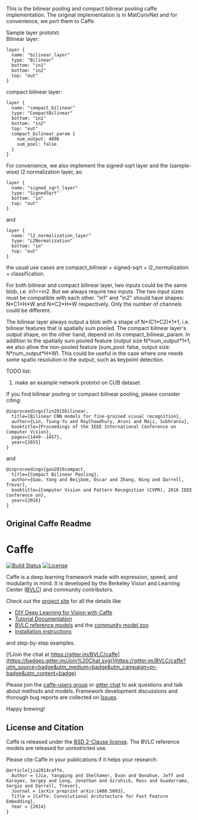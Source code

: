 This is the bilinear pooling and compact bilinear pooling caffe implementation.
The original implementation is in MatConvNet and for convenience, we port them to Caffe. 

Sample layer prototxt: \
Bilinear layer:

    layer {
      name: "bilinear_layer"
      type: "Bilinear"
      bottom: "in1"
      bottom: "in2"
      top: "out"
    }

compact bilinear layer:

    layer {
      name: "compact_bilinear"
      type: "CompactBilinear"
      bottom: "in1"
      bottom: "in2"
      top: "out"
      compact_bilinear_param {
        num_output: 4096
        sum_pool: false
      }
    }
For convenience, we also implement the signed-sqrt layer and the (sample-wise) l2 normalization layer, as:
    
    layer {
      name: "signed_sqrt_layer"
      type: "SignedSqrt"
      bottom: "in"
      top: "out"
    }
and

    layer {
      name: "l2_normalization_layer"
      type: "L2Normalization"
      bottom: "in"
      top: "out"
    }
the usual use cases are compact_bilinear + signed-sqrt + l2_normalization + classification. 


For both bilinear and compact bilinear layer, two inputs could be the same blob,
i.e. in1==in2. But we always require two inputs. The two input sizes must be compatible with each other. "in1" and "in2" should have shapes: N\*C1\*H\*W and N\*C2\*H\*W respectively. Only the number of channels could be different. 

The bilinear layer always output a blob with a shape of N\*(C1\*C2)\*1\*1, i.e. bilinear features 
that is spatially sum pooled. The compact bilinear layer's output shape, on the other hand, depend on its compact_bilinear_param. In addition to the spatially sum pooled feature (output size N\*num\_output\*1\*1, we also allow the non-pooled feature (sum_pool: false, output size\: N\*num\_output\*H\*W). This could be useful in the case where one needs some spatio resolution in the output, such as keypoint detection.


TODO list:
1. make an example network prototxt on CUB dataset. 


If you find bilinear pooling or compact bilinear pooling, please consider citing:

    @inproceedings{lin2015bilinear,
      title={Bilinear CNN models for fine-grained visual recognition},
      author={Lin, Tsung-Yu and RoyChowdhury, Aruni and Maji, Subhransu},
      booktitle={Proceedings of the IEEE International Conference on Computer Vision},
      pages={1449--1457},
      year={2015}
    }
and

    @inproceedings{gao2016compact,
      title={Compact Bilinear Pooling},
      author={Gao, Yang and Beijbom, Oscar and Zhang, Ning and Darrell, Trevor},
      booktitle={Computer Vision and Pattern Recognition (CVPR), 2016 IEEE Conference on},
      year={2016}
    }





## Original Caffe Readme

# Caffe

[![Build Status](https://travis-ci.org/BVLC/caffe.svg?branch=master)](https://travis-ci.org/BVLC/caffe)
[![License](https://img.shields.io/badge/license-BSD-blue.svg)](LICENSE)

Caffe is a deep learning framework made with expression, speed, and modularity in mind.
It is developed by the Berkeley Vision and Learning Center ([BVLC](http://bvlc.eecs.berkeley.edu)) and community contributors.

Check out the [project site](http://caffe.berkeleyvision.org) for all the details like

- [DIY Deep Learning for Vision with Caffe](https://docs.google.com/presentation/d/1UeKXVgRvvxg9OUdh_UiC5G71UMscNPlvArsWER41PsU/edit#slide=id.p)
- [Tutorial Documentation](http://caffe.berkeleyvision.org/tutorial/)
- [BVLC reference models](http://caffe.berkeleyvision.org/model_zoo.html) and the [community model zoo](https://github.com/BVLC/caffe/wiki/Model-Zoo)
- [Installation instructions](http://caffe.berkeleyvision.org/installation.html)

and step-by-step examples.

[![Join the chat at https://gitter.im/BVLC/caffe](https://badges.gitter.im/Join%20Chat.svg)](https://gitter.im/BVLC/caffe?utm_source=badge&utm_medium=badge&utm_campaign=pr-badge&utm_content=badge)

Please join the [caffe-users group](https://groups.google.com/forum/#!forum/caffe-users) or [gitter chat](https://gitter.im/BVLC/caffe) to ask questions and talk about methods and models.
Framework development discussions and thorough bug reports are collected on [Issues](https://github.com/BVLC/caffe/issues).

Happy brewing!

## License and Citation

Caffe is released under the [BSD 2-Clause license](https://github.com/BVLC/caffe/blob/master/LICENSE).
The BVLC reference models are released for unrestricted use.

Please cite Caffe in your publications if it helps your research:

    @article{jia2014caffe,
      Author = {Jia, Yangqing and Shelhamer, Evan and Donahue, Jeff and Karayev, Sergey and Long, Jonathan and Girshick, Ross and Guadarrama, Sergio and Darrell, Trevor},
      Journal = {arXiv preprint arXiv:1408.5093},
      Title = {Caffe: Convolutional Architecture for Fast Feature Embedding},
      Year = {2014}
    }
